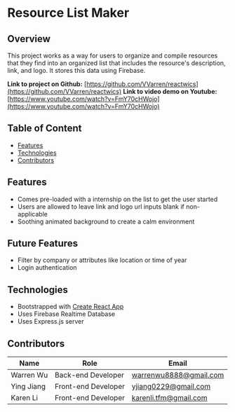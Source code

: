 # Resource List Maker

## Overview

This project works as a way for users to organize and compile resources that they find into an organized list that includes the resource's description, link, and logo. It stores this data using Firebase.

**Link to project on Github:** [https://github.com/VVarren/reactwics](https://github.com/VVarren/reactwics)
**Link to video demo on Youtube:** [https://www.youtube.com/watch?v=FmY70cHWojo](https://www.youtube.com/watch?v=FmY70cHWojo)

## Table of Content

- [Features](#Features)
- [Technologies](#Technologies)
- [Contributors](#Contributors)

## Features

- Comes pre-loaded with a internship on the list to get the user started
- Users are allowed to leave link and logo url inputs blank if non-applicable
- Soothing animated background to create a calm environment

## Future Features

- Filter by company or attributes like location or time of year
- Login authentication

## Technologies

- Bootstrapped with [Create React App](https://github.com/facebook/create-react-app)
- Uses Firebase Realtime Database
- Uses Express.js server

## Contributors

| Name       | Role                | Email                  |
| ---------- | ------------------- | ---------------------- |
| Warren Wu  | Back-end Developer  | warrenwu8888@gmail.com |
| Ying Jiang | Front-end Developer | yjiang0229@gmail.com   |
| Karen Li   | Front-end Developer | karenli.tfm@gmail.com  |
